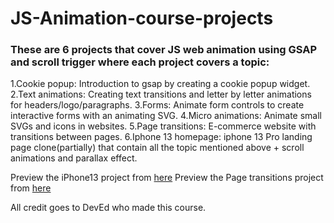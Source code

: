 # JS-Animation-course-projects
### These are 6 projects that cover JS web animation using GSAP and scroll trigger where each project covers a topic:

1.Cookie popup: Introduction to gsap by creating a cookie popup widget.
2.Text animations: Creating text transitions and letter by letter animations for headers/logo/paragraphs.
3.Forms: Animate form controls to create interactive forms with an animating SVG.
4.Micro animations: Animate small SVGs and icons in websites.
5.Page transitions: E-commerce website with transitions between pages.
6.Iphone 13 homepage: iphone 13 Pro landing page clone(partially) that contain all the topic mentioned above + scroll animations and parallax effect.

Preview the iPhone13 project from [here](https://iphone13-animations-clone.netlify.app)
Preview the Page transitions project from [here](https://ecommerce-page-transitions.netlify.app/)


All credit goes to DevEd who made this course.

